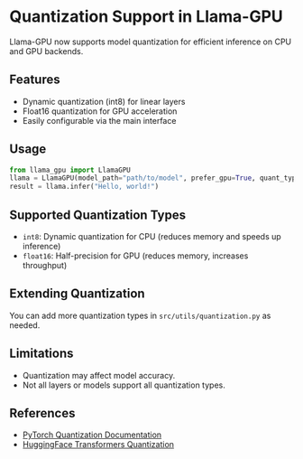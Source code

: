 # Quantization Support in Llama-GPU

Llama-GPU now supports model quantization for efficient inference on CPU and GPU backends.

## Features
- Dynamic quantization (int8) for linear layers
- Float16 quantization for GPU acceleration
- Easily configurable via the main interface

## Usage
```python
from llama_gpu import LlamaGPU
llama = LlamaGPU(model_path="path/to/model", prefer_gpu=True, quant_type="int8")
result = llama.infer("Hello, world!")
```

## Supported Quantization Types
- `int8`: Dynamic quantization for CPU (reduces memory and speeds up inference)
- `float16`: Half-precision for GPU (reduces memory, increases throughput)

## Extending Quantization
You can add more quantization types in `src/utils/quantization.py` as needed.

## Limitations
- Quantization may affect model accuracy.
- Not all layers or models support all quantization types.

## References
- [PyTorch Quantization Documentation](https://pytorch.org/docs/stable/quantization.html)
- [HuggingFace Transformers Quantization](https://huggingface.co/docs/transformers/main_classes/quantization)
